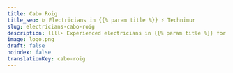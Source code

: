 ```yaml
---
title: Cabo Roig
title_seo: ᐅ Electricians in {{% param title %}} ⚡️ Technimur
slug: electricians-cabo-roig
description: llll➤ Experienced electricians in {{% param title %}} for all your electrical needs. Fast, efficient and reliable service ✅ Contact us!
image: logo.png
draft: false
noindex: false
translationKey: cabo-roig
---
```

